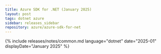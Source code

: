 ```yaml
---
title: Azure SDK for .NET (January 2025)
layout: post
tags: dotnet azure
sidebar: releases_sidebar
repository: azure/azure-sdk-for-net
---
```

{% include releases/notes/common.md language="dotnet" date="2025-01" displayDate="January 2025" %}
